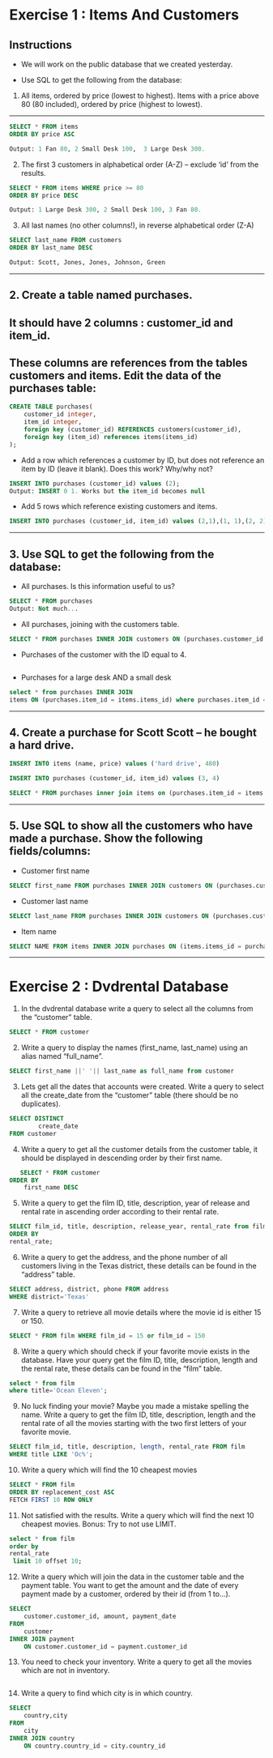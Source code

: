 # Exercise 1 : Items And Customers

## Instructions
- We will work on the public database that we created yesterday.

- Use SQL to get the following from the database:
1. All items, ordered by price (lowest to highest).
Items with a price above 80 (80 included), ordered by price (highest to lowest).
---
```sql
SELECT * FROM items
ORDER BY price ASC

Output: 1 Fan 80, 2 Small Desk 100,  3 Large Desk 300.
```
2. The first 3 customers in alphabetical order (A-Z) – exclude ‘id’ from the results.


```sql
SELECT * FROM items WHERE price >= 80 
ORDER BY price DESC

Output: 1 Large Desk 300, 2 Small Desk 100, 3 Fan 80.
```


3. All last names (no other columns!), in reverse alphabetical order (Z-A)


```sql
SELECT last_name FROM customers
ORDER BY last_name DESC

Output: Scott, Jones, Jones, Johnson, Green
```

---

## 2. Create a table named purchases. 
## It should have 2 columns : customer_id and item_id. 
## These columns are references from the tables customers and items. Edit the data of the purchases table:

```sql
CREATE TABLE purchases(
	customer_id integer,
	item_id integer,
	foreign key (customer_id) REFERENCES customers(customer_id),
	foreign key (item_id) references items(items_id)
);
```

- Add a row which references a customer by ID, but does not reference an item by ID (leave it blank). Does this work? Why/why not?

```sql
INSERT INTO purchases (customer_id) values (2);
Output: INSERT 0 1. Works but the item_id becomes null

```

- Add 5 rows which reference existing customers and items.
```sql
INSERT INTO purchases (customer_id, item_id) values (2,1),(1, 1),(2, 2),(1, 2),(2, 2);
```
--- 

## 3. Use SQL to get the following from the database: 
- All purchases. Is this information useful to us?
```sql
SELECT * FROM purchases
Output: Not much...
```
- All purchases, joining with the customers table.
```sql
SELECT * FROM purchases INNER JOIN customers ON (purchases.customer_id = customers.customer_id);
```
- Purchases of the customer with the ID equal to 4.
```sql

```
- Purchases for a large desk AND a small desk
```sql
select * from purchases INNER JOIN 
items ON (purchases.item_id = items.items_id) where purchases.item_id = 1 or purchases.item_id = 2
```
---

## 4. Create a purchase for Scott Scott – he bought a hard drive.
```sql
INSERT INTO items (name, price) values ('hard drive', 480)

INSERT INTO purchases (customer_id, item_id) values (3, 4)

SELECT * FROM purchases inner join items on (purchases.item_id = items.items_id)
```
---

## 5. Use SQL to show all the customers who have made a purchase. Show the following fields/columns:

- Customer first name
```sql
SELECT first_name FROM purchases INNER JOIN customers ON (purchases.customer_id = customers.customer_id)
```

- Customer last name
```sql
SELECT last_name FROM purchases INNER JOIN customers ON (purchases.customer_id = customers.customer_id)
```
- Item name
```sql
SELECT NAME FROM items INNER JOIN purchases ON (items.items_id = purchases.item_id)
```
---

# Exercise 2 : Dvdrental Database
1. In the dvdrental database write a query to select all the columns from the “customer” table.
```sql
SELECT * FROM customer
```

2. Write a query to display the names (first_name, last_name) using an alias named “full_name”.
```sql
SELECT first_name ||' '|| last_name as full_name from customer
```

3. Lets get all the dates that accounts were created. Write a query to select all the create_date from the “customer” table (there should be no duplicates).
```sql
SELECT DISTINCT
		create_date
FROM customer
```

4. Write a query to get all the customer details from the customer table, it should be displayed in descending order by their first name.
```sql
   SELECT * FROM customer
ORDER BY
    first_name DESC
```

5. Write a query to get the film ID, title, description, year of release and rental rate in ascending order according to their rental rate.
```sql
SELECT film_id, title, description, release_year, rental_rate from film
ORDER BY
rental_rate;
```

6. Write a query to get the address, and the phone number of all customers living in the Texas district, these details can be found in the “address” table.
```sql
SELECT address, district, phone FROM address
WHERE district='Texas'
```

7. Write a query to retrieve all movie details where the movie id is either 15 or 150.
```sql
SELECT * FROM film WHERE film_id = 15 or film_id = 150
```

8. Write a query which should check if your favorite movie exists in the database. Have your query get the film ID, title, description, length and the rental rate, these details can be found in the “film” table.
```sql
select * from film
where title='Ocean Eleven';
```

9. No luck finding your movie? Maybe you made a mistake spelling the name. Write a query to get the film ID, title, description, length and the rental rate of all the movies starting with the two first letters of your favorite movie.
```sql
SELECT film_id, title, description, length, rental_rate FROM film
WHERE title LIKE 'Oc%';
```

10. Write a query which will find the 10 cheapest movies
```sql
SELECT * FROM film
ORDER BY replacement_cost ASC
FETCH FIRST 10 ROW ONLY
```

11. Not satisfied with the results. Write a query which will find the next 10 cheapest movies.
Bonus: Try to not use LIMIT.
```sql
select * from film
order by 
rental_rate
 limit 10 offset 10;
```

12. Write a query which will join the data in the customer table and the payment table. You want to get the amount and the date of every payment made by a customer, ordered by their id (from 1 to…).
```sql
SELECT
    customer.customer_id, amount, payment_date
FROM
    customer
INNER JOIN payment
    ON customer.customer_id = payment.customer_id
```

13. You need to check your inventory. Write a query to get all the movies which are not in inventory.
```sql

```

14. Write a query to find which city is in which country.
```sql
SELECT 
    country,city
FROM
    city
INNER JOIN country
    ON country.country_id = city.country_id
```